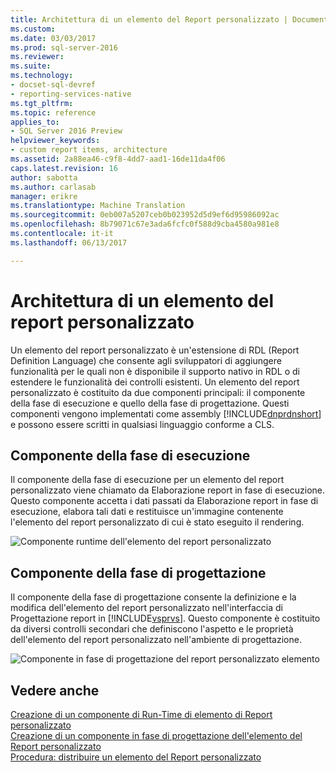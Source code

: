 ```yaml
---
title: Architettura di un elemento del Report personalizzato | Documenti Microsoft
ms.custom: 
ms.date: 03/03/2017
ms.prod: sql-server-2016
ms.reviewer: 
ms.suite: 
ms.technology:
- docset-sql-devref
- reporting-services-native
ms.tgt_pltfrm: 
ms.topic: reference
applies_to:
- SQL Server 2016 Preview
helpviewer_keywords:
- custom report items, architecture
ms.assetid: 2a88ea46-c9f8-4dd7-aad1-16de11da4f06
caps.latest.revision: 16
author: sabotta
ms.author: carlasab
manager: erikre
ms.translationtype: Machine Translation
ms.sourcegitcommit: 0eb007a5207ceb0b023952d5d9ef6d95986092ac
ms.openlocfilehash: 8b79071c67e3ada6fcfc0f588d9cba4580a981e8
ms.contentlocale: it-it
ms.lasthandoff: 06/13/2017

---
```

# <a name="custom-report-item-architecture"></a>Architettura di un elemento del report personalizzato
  Un elemento del report personalizzato è un'estensione di RDL (Report Definition Language) che consente agli sviluppatori di aggiungere funzionalità per le quali non è disponibile il supporto nativo in RDL o di estendere le funzionalità dei controlli esistenti. Un elemento del report personalizzato è costituito da due componenti principali: il componente della fase di esecuzione e quello della fase di progettazione. Questi componenti vengono implementati come assembly [!INCLUDE[dnprdnshort](../../includes/dnprdnshort-md.md)] e possono essere scritti in qualsiasi linguaggio conforme a CLS.  
  
## <a name="the-run-time-component"></a>Componente della fase di esecuzione  
 Il componente della fase di esecuzione per un elemento del report personalizzato viene chiamato da Elaborazione report in fase di esecuzione. Questo componente accetta i dati passati da Elaborazione report in fase di esecuzione, elabora tali dati e restituisce un'immagine contenente l'elemento del report personalizzato di cui è stato eseguito il rendering.  
  
 ![Componente runtime dell'elemento del report personalizzato](../../reporting-services/custom-report-items/media/customreportitemrun-timecomponentarchitecture.gif "componente in fase di esecuzione elemento del report personalizzato")  
  
## <a name="the-design-time-component"></a>Componente della fase di progettazione  
 Il componente della fase di progettazione consente la definizione e la modifica dell'elemento del report personalizzato nell'interfaccia di Progettazione report in [!INCLUDE[vsprvs](../../includes/vsprvs-md.md)]. Questo componente è costituito da diversi controlli secondari che definiscono l'aspetto e le proprietà dell'elemento del report personalizzato nell'ambiente di progettazione.  
  
 ![Componente in fase di progettazione del report personalizzato elemento](../../reporting-services/custom-report-items/media/customreportitemdesign-timecomponentarchitecture.gif "componente in fase di progettazione elemento del report personalizzato")  
  
## <a name="see-also"></a>Vedere anche  
 [Creazione di un componente di Run-Time di elemento di Report personalizzato](../../reporting-services/custom-report-items/creating-a-custom-report-item-run-time-component.md)   
 [Creazione di un componente in fase di progettazione dell'elemento del Report personalizzato](../../reporting-services/custom-report-items/creating-a-custom-report-item-design-time-component.md)   
 [Procedura: distribuire un elemento del Report personalizzato](../../reporting-services/custom-report-items/how-to-deploy-a-custom-report-item.md)  
  
  
